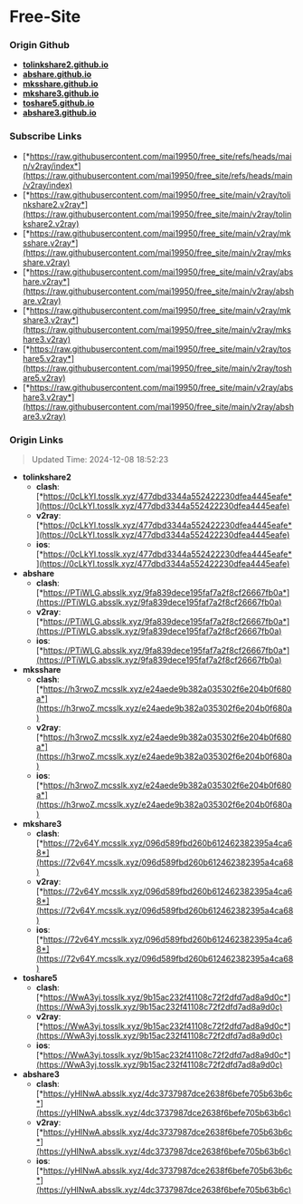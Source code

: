 # Free-Site

### Origin Github

- [**tolinkshare2.github.io**](https://github.com/tolinkshare2/tolinkshare2.github.io)
- [**abshare.github.io**](https://github.com/abshare/abshare.github.io)
- [**mksshare.github.io**](https://github.com/mksshare/mksshare.github.io)
- [**mkshare3.github.io**](https://github.com/mkshare3/mkshare3.github.io)
- [**toshare5.github.io**](https://github.com/toshare5/toshare5.github.io)
- [**abshare3.github.io**](https://github.com/abshare3/abshare3.github.io)

### Subscribe Links

- [*https://raw.githubusercontent.com/mai19950/free_site/refs/heads/main/v2ray/index*](https://raw.githubusercontent.com/mai19950/free_site/refs/heads/main/v2ray/index)
- [*https://raw.githubusercontent.com/mai19950/free_site/main/v2ray/tolinkshare2.v2ray*](https://raw.githubusercontent.com/mai19950/free_site/main/v2ray/tolinkshare2.v2ray)
- [*https://raw.githubusercontent.com/mai19950/free_site/main/v2ray/mksshare.v2ray*](https://raw.githubusercontent.com/mai19950/free_site/main/v2ray/mksshare.v2ray)
- [*https://raw.githubusercontent.com/mai19950/free_site/main/v2ray/abshare.v2ray*](https://raw.githubusercontent.com/mai19950/free_site/main/v2ray/abshare.v2ray)
- [*https://raw.githubusercontent.com/mai19950/free_site/main/v2ray/mkshare3.v2ray*](https://raw.githubusercontent.com/mai19950/free_site/main/v2ray/mkshare3.v2ray)
- [*https://raw.githubusercontent.com/mai19950/free_site/main/v2ray/toshare5.v2ray*](https://raw.githubusercontent.com/mai19950/free_site/main/v2ray/toshare5.v2ray)
- [*https://raw.githubusercontent.com/mai19950/free_site/main/v2ray/abshare3.v2ray*](https://raw.githubusercontent.com/mai19950/free_site/main/v2ray/abshare3.v2ray)

### Origin Links

> Updated Time: 2024-12-08 18:52:23

- **tolinkshare2**
  - **clash**: [*https://0cLkYI.tosslk.xyz/477dbd3344a552422230dfea4445eafe*](https://0cLkYI.tosslk.xyz/477dbd3344a552422230dfea4445eafe)
  - **v2ray**: [*https://0cLkYI.tosslk.xyz/477dbd3344a552422230dfea4445eafe*](https://0cLkYI.tosslk.xyz/477dbd3344a552422230dfea4445eafe)
  - **ios**: [*https://0cLkYI.tosslk.xyz/477dbd3344a552422230dfea4445eafe*](https://0cLkYI.tosslk.xyz/477dbd3344a552422230dfea4445eafe)
- **abshare**
  - **clash**: [*https://PTiWLG.absslk.xyz/9fa839dece195faf7a2f8cf26667fb0a*](https://PTiWLG.absslk.xyz/9fa839dece195faf7a2f8cf26667fb0a)
  - **v2ray**: [*https://PTiWLG.absslk.xyz/9fa839dece195faf7a2f8cf26667fb0a*](https://PTiWLG.absslk.xyz/9fa839dece195faf7a2f8cf26667fb0a)
  - **ios**: [*https://PTiWLG.absslk.xyz/9fa839dece195faf7a2f8cf26667fb0a*](https://PTiWLG.absslk.xyz/9fa839dece195faf7a2f8cf26667fb0a)
- **mksshare**
  - **clash**: [*https://h3rwoZ.mcsslk.xyz/e24aede9b382a035302f6e204b0f680a*](https://h3rwoZ.mcsslk.xyz/e24aede9b382a035302f6e204b0f680a)
  - **v2ray**: [*https://h3rwoZ.mcsslk.xyz/e24aede9b382a035302f6e204b0f680a*](https://h3rwoZ.mcsslk.xyz/e24aede9b382a035302f6e204b0f680a)
  - **ios**: [*https://h3rwoZ.mcsslk.xyz/e24aede9b382a035302f6e204b0f680a*](https://h3rwoZ.mcsslk.xyz/e24aede9b382a035302f6e204b0f680a)
- **mkshare3**
  - **clash**: [*https://72v64Y.mcsslk.xyz/096d589fbd260b612462382395a4ca68*](https://72v64Y.mcsslk.xyz/096d589fbd260b612462382395a4ca68)
  - **v2ray**: [*https://72v64Y.mcsslk.xyz/096d589fbd260b612462382395a4ca68*](https://72v64Y.mcsslk.xyz/096d589fbd260b612462382395a4ca68)
  - **ios**: [*https://72v64Y.mcsslk.xyz/096d589fbd260b612462382395a4ca68*](https://72v64Y.mcsslk.xyz/096d589fbd260b612462382395a4ca68)
- **toshare5**
  - **clash**: [*https://WwA3yj.tosslk.xyz/9b15ac232f41108c72f2dfd7ad8a9d0c*](https://WwA3yj.tosslk.xyz/9b15ac232f41108c72f2dfd7ad8a9d0c)
  - **v2ray**: [*https://WwA3yj.tosslk.xyz/9b15ac232f41108c72f2dfd7ad8a9d0c*](https://WwA3yj.tosslk.xyz/9b15ac232f41108c72f2dfd7ad8a9d0c)
  - **ios**: [*https://WwA3yj.tosslk.xyz/9b15ac232f41108c72f2dfd7ad8a9d0c*](https://WwA3yj.tosslk.xyz/9b15ac232f41108c72f2dfd7ad8a9d0c)
- **abshare3**
  - **clash**: [*https://yHINwA.absslk.xyz/4dc3737987dce2638f6befe705b63b6c*](https://yHINwA.absslk.xyz/4dc3737987dce2638f6befe705b63b6c)
  - **v2ray**: [*https://yHINwA.absslk.xyz/4dc3737987dce2638f6befe705b63b6c*](https://yHINwA.absslk.xyz/4dc3737987dce2638f6befe705b63b6c)
  - **ios**: [*https://yHINwA.absslk.xyz/4dc3737987dce2638f6befe705b63b6c*](https://yHINwA.absslk.xyz/4dc3737987dce2638f6befe705b63b6c)
